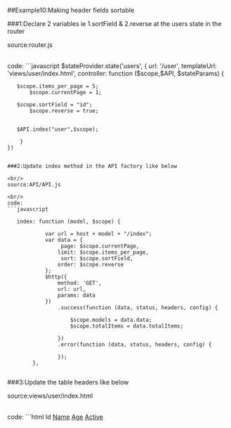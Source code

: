 ##Example10:Making header fields sortable

###1:Declare 2 variables ie  1.sortField & 2.reverse  at the users state in the router


source:router.js

<br/>
code:
```javascript
      $stateProvider.state('users', {
        url: '/user',
        templateUrl: 'views/user/index.html',
        controller: function ($scope,$API, $stateParams) {
	  
	   $scope.items_per_page = 5;
           $scope.currentPage = 1;
	   
	   $scope.sortField = "id";
           $scope.reverse = true;
	    
	    
	   $API.index("user",$scope);
        
        }
    })

```

###2:Update index method in the API factory like below

<br/>
source:API/API.js

<br/>
code:
```javascript
  
   index: function (model, $scope) {
           
            var url = host + model + "/index";
            var data = {
                 page: $scope.currentPage,
                limit: $scope.items_per_page,
                 sort: $scope.sortField,
                order: $scope.reverse
            };
            $http({
                method: 'GET',
                url: url,
                params: data
            })
                .success(function (data, status, headers, config) {
                   
                    $scope.models = data.data;
                    $scope.totalItems = data.totalItems;
                  
                })
                .error(function (data, status, headers, config) {
                  
                });
        },
  
```

###3:Update the table headers like below

source:views/user/index.html

<br/>
code:
```html
  <th>
      Id
  </th>
  <th>
      <a href="" ng-click="sortField='name';reverse=!reverse;index();">Name</a>
  </th>
  <th>
      <a href="" ng-click="sortField='age'; reverse=!reverse;index();">Age</a>
  </th>
  <th>
      <a href="" ng-click="sortField='active';reverse=!reverse;index();">Active</a>
  </th>

```